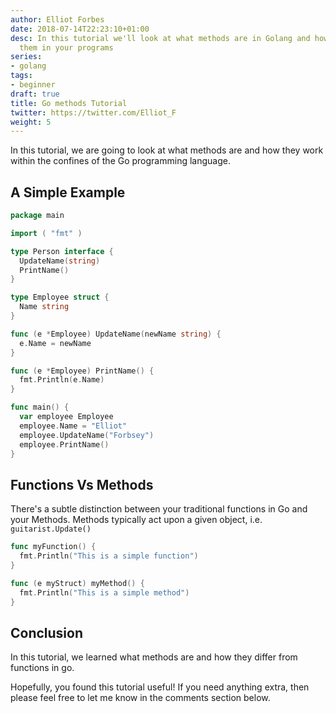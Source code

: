 ```yaml
---
author: Elliot Forbes
date: 2018-07-14T22:23:10+01:00
desc: In this tutorial we'll look at what methods are in Golang and how you can use
  them in your programs
series:
- golang
tags:
- beginner
draft: true
title: Go methods Tutorial
twitter: https://twitter.com/Elliot_F
weight: 5
---
```


In this tutorial, we are going to look at what methods are and how they work within the confines of the Go programming language. 

## A Simple Example

```go
package main

import ( "fmt" )

type Person interface {
  UpdateName(string)
  PrintName()
}

type Employee struct {
  Name string
}

func (e *Employee) UpdateName(newName string) {
  e.Name = newName
}

func (e *Employee) PrintName() {
  fmt.Println(e.Name)
}

func main() {
  var employee Employee
  employee.Name = "Elliot"
  employee.UpdateName("Forbsey")
  employee.PrintName()
}
```

## Functions Vs Methods

There's a subtle distinction between your traditional functions in Go and your Methods. Methods typically act upon a given object, i.e. `guitarist.Update()` 

```go
func myFunction() {
  fmt.Println("This is a simple function")
}
```

```go
func (e myStruct) myMethod() {
  fmt.Println("This is a simple method")
}
```

## Conclusion

In this tutorial, we learned what methods are and how they differ from functions in go. 

Hopefully, you found this tutorial useful! If you need anything extra, then please feel free to let me know in the comments section below.